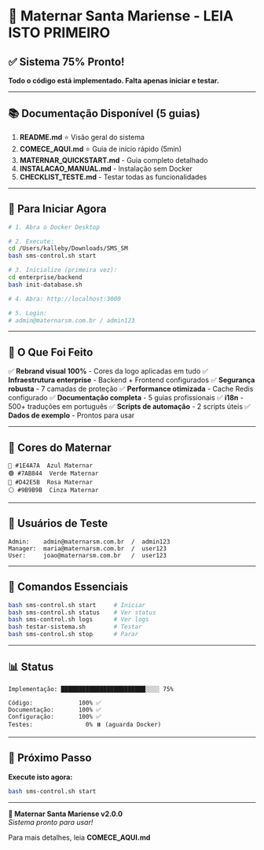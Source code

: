 # 🏥 Maternar Santa Mariense - LEIA ISTO PRIMEIRO

## ✅ Sistema 75% Pronto!

**Todo o código está implementado. Falta apenas iniciar e testar.**

---

## 📚 Documentação Disponível (5 guias)

1. **README.md** ⭐ Visão geral do sistema
2. **COMECE_AQUI.md** ⭐ Guia de início rápido (5min)
3. **MATERNAR_QUICKSTART.md** - Guia completo detalhado
4. **INSTALACAO_MANUAL.md** - Instalação sem Docker
5. **CHECKLIST_TESTE.md** - Testar todas as funcionalidades

---

## 🚀 Para Iniciar Agora

```bash
# 1. Abra o Docker Desktop

# 2. Execute:
cd /Users/kalleby/Downloads/SMS_SM
bash sms-control.sh start

# 3. Inicialize (primeira vez):
cd enterprise/backend
bash init-database.sh

# 4. Abra: http://localhost:3000

# 5. Login:
# admin@maternarsm.com.br / admin123
```

---

## 🎨 O Que Foi Feito

✅ **Rebrand visual 100%** - Cores da logo aplicadas em tudo
✅ **Infraestrutura enterprise** - Backend + Frontend configurados
✅ **Segurança robusta** - 7 camadas de proteção
✅ **Performance otimizada** - Cache Redis configurado
✅ **Documentação completa** - 5 guias profissionais
✅ **i18n** - 500+ traduções em português
✅ **Scripts de automação** - 2 scripts úteis
✅ **Dados de exemplo** - Prontos para usar

---

## 🎨 Cores do Maternar

```
🔵 #1E4A7A  Azul Maternar
🟢 #7AB844  Verde Maternar
🔴 #D42E5B  Rosa Maternar
⚪ #9B9B9B  Cinza Maternar
```

---

## 👥 Usuários de Teste

```
Admin:    admin@maternarsm.com.br  /  admin123
Manager:  maria@maternarsm.com.br  /  user123
User:     joao@maternarsm.com.br   /  user123
```

---

## 🔧 Comandos Essenciais

```bash
bash sms-control.sh start     # Iniciar
bash sms-control.sh status    # Ver status
bash sms-control.sh logs      # Ver logs
bash testar-sistema.sh        # Testar
bash sms-control.sh stop      # Parar
```

---

## 📊 Status

```
Implementação: ████████████████████████░░░░ 75%

Código:             100% ✅
Documentação:       100% ✅
Configuração:       100% ✅
Testes:               0% ⏸️ (aguarda Docker)
```

---

## 🎯 Próximo Passo

**Execute isto agora:**

```bash
bash sms-control.sh start
```

---

**🏥 Maternar Santa Mariense v2.0.0**  
*Sistema pronto para usar!*

Para mais detalhes, leia **COMECE_AQUI.md**

